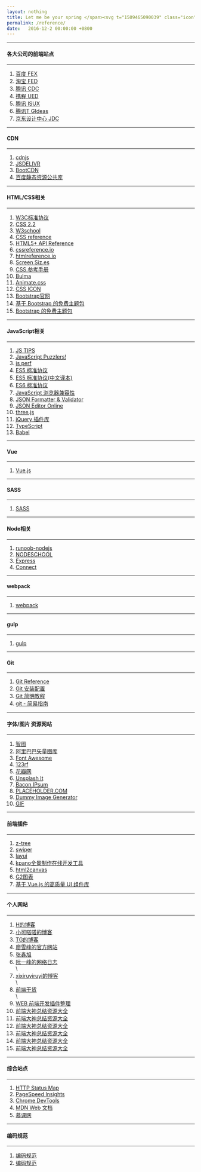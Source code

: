 ```yaml
---
layout: nothing
title: Let me be your spring </span><svg t="1509465090039" class="icon" style="" viewBox="0 0 1024 1024" version="1.1" xmlns="http://www.w3.org/2000/svg" p-id="2138" xmlns:xlink="http://www.w3.org/1999/xlink" width="20" height="20"><defs><style type="text/css"></style></defs><path d="M512 256a256 256 0 1 1-256 256 256 256 0 0 1 256-256z m0-256l-113.777778 199.073185h227.555556L512 0m0 1024l-113.777778-199.073185h227.555556L512 1024M1024 512l-199.073185-113.777778v227.555556l199.073185-113.777778m-1024 0l199.035259-113.777778v227.555556L0 512m142.14637-354.038519l65.118815 219.970371 157.316741-164.333037-222.435556-55.48563m739.555556 708.077037l-222.435556-55.485629 157.316741-164.333037 65.118815 219.97037m-15.777185-723.854222l-219.970371 65.118815 164.333037 157.31674 55.48563-222.435555m-708.077037 739.555555l55.48563-222.435555 164.333037 157.31674-219.970371 65.118815" fill="#f4ea2a" p-id="2139"></path></svg>
permalink: /reference/
date:   2016-12-2 00:00:00 +0800
---
```


<hr>
<h4 class="btn btn-warning btn-lg">各大公司的前端站点</h4>
<hr>
<ol class="rectangle-list">
<li><a href="http://fex.baidu.com/" target="_blank">百度 FEX</a></li>
<li><a href="http://taobaofed.org/" target="_blank">淘宝 FED</a></li>
<li><a href="http://cdc.tencent.com/" target="_blank">腾讯 CDC</a></li>
<li><a href="http://ued.ctrip.com/blog/" target="_blank">携程 UED</a></li>
<li><a href="https://isux.tencent.com/" target="_blank">腾讯 ISUX</a></li>
<li><a href="http://tgideas.qq.com/" target="_blank">腾讯T GIdeas</a></li>
<li><a href="https://jdc.jd.com/" target="_blank">京东设计中心 JDC</a></li>
</ol>
<hr>
<h4 class="btn btn-danger btn-lg">CDN</h4>
<hr>
<ol class="rounded-list">
<!--国外-->
<li><a href="https://cdnjs.com/" target="_blank">cdnjs</a></li>
<li><a href="http://www.jsdelivr.com/" target="_blank">JSDELIVR</a></li>
<!--国内-->
<li><a href="http://www.bootcdn.cn/" target="_blank">BootCDN</a></li>
<li><a href="http://cdn.code.baidu.com/" target="_blank">百度静态资源公共库</a></li>
</ol>
<hr>
<h4 class="btn btn-warning btn-lg">HTML/CSS相关</h4>
<hr>
<ol class="rectangle-list">
<!-- HTML/CSS API -->
<li><a href="https://www.w3.org/TR/tr-technology-stds" target="_blank">W3C标准协议</a></li>
<li><a href="https://www.w3.org/TR/CSS22/" target="_blank">CSS 2.2</a></li>
<li><a href="http://www.w3school.com.cn/index.html" target="_blank">W3school</a></li>
<li><a href="https://tympanus.net/codrops/css_reference/" target="_blank">CSS reference</a></li>
<li><a href="http://www.dcloud.io/docs/api/index.shtml" target="_blank">HTML5+ API Reference</a></li>
<li><a href="http://cssreference.io/" target="_blank">cssreference.io</a></li>
<li><a href="http://htmlreference.io/" target="_blank">htmlreference.io</a></li>
<li><a href="http://screensiz.es/" target="_blank">Screen Siz.es</a></li>
<li><a href="http://css.doyoe.com/" target="_blank">CSS 参考手册</a></li>
<!--CSS库/资源-->
<li><a href="http://bulma.io/" target="_blank"><abbr title="A modern CSS framework based on Flexbox">Bulma</abbr></a></li>
<li><a href="https://daneden.github.io/animate.css/" target="_blank">Animate.css</a></li>
<li><a href="http://cssicon.space/#/" target="_blank">CSS ICON</a></li>
<li><a href="http://www.bootcss.com/" target="_blank">Bootstrap官网</a></li>
<li><a href="http://bootswatch.com/" target="_blank">基于 Bootstrap 的免费主题包</a></li>
<li><a href="https://almsaeedstudio.com/themes/AdminLTE/index2.html" target="_blank">Bootstrap 的免费主题包</a></li>
</ol>
<hr>
<h4 class="btn btn-danger btn-lg">JavaScript相关</h4>
<hr>
<ol class="rounded-list">
<li><a href="http://www.jstips.co/" target="_blank"><abbr title="每天提供一个JavaScript小tip">JS TIPS</abbr></a></li>
<li><a href="http://javascript-puzzlers.herokuapp.com/" target="_blank"><abbr title="也许你并不太懂JavaScript">JavaScript Puzzlers!</abbr></a></li>
<li><a href="https://jsperf.com/" target="_blank"><abbr title="js性能测试网站">js perf</abbr></a></li>
<li><a href="http://ecma-international.org/ecma-262/5.1/" target="_blank">ES5 标准协议</a></li>
<li><a href="http://yanhaijing.com/es5/#about" target="_blank">ES5 标准协议(中文译本)</a></li>
<li><a href="http://www.ecma-international.org/ecma-262/6.0/" target="_blank">ES6 标准协议</a></li>
<li><a href="http://kangax.github.io/compat-table/es6/" target="_blank">JavaScript 浏览器兼容性</a></li>
<!--JSON验证-->
<li><a href="https://jsonformatter.curiousconcept.com/" target="_blank">JSON Formatter &amp; Validator</a></li>
<li><a href="http://jsoneditoronline.org/" target="_blank">JSON Editor Online</a></li>
<!--js库-->
<li><a href="https://threejs.org/" target="_blank">three.js</a></li>
<li><a href="http://www.jq22.com/" target="_blank">jQuery 插件库</a></li>
<li><a href="http://www.typescriptlang.org/index.html" target="_blank">TypeScript</a></li>
<li><a href="https://babeljs.io/" target="_blank">Babel</a></li>
</ol>
<hr>
<h4 class="btn btn-warning btn-lg">Vue</h4>
<hr>
<ol class="rectangle-list">
<li><a href="https://cn.vuejs.org/" target="_blank">Vue.js</a></li>
</ol>
<hr>
<h4 class="btn btn-danger btn-lg">SASS</h4>
<hr>
<ol class="rounded-list">
<li><a href="https://www.sass.hk/" target="_blank">SASS</a></li>
</ol>
<hr>
<h4 class="btn btn-warning btn-lg">Node相关</h4>
<hr>
<ol class="rectangle-list">
<li><a href="http://www.runoob.com/nodejs/nodejs-tutorial.html" target="_blank">runoob-nodejs</a></li>
<li><a href="https://nodeschool.io/" target="_blank">NODESCHOOL</a></li>
<li><a href="http://expressjs.com/" target="_blank">Express</a></li>
<li><a href="https://github.com/senchalabs/connect" target="_blank">Connect</a></li>
</ol>
<hr>
<h4 class="btn btn-danger btn-lg">webpack</h4>
<hr>
<ol class="rounded-list">
<li><a href="https://doc.webpack-china.org/guides/getting-started/" target="_blank">webpack</a></li>
</ol>
<hr>
<h4 class="btn btn-warning btn-lg">gulp</h4>
<hr>
<ol class="rectangle-list">
<li><a href="http://www.gulpjs.com.cn/" target="_blank">gulp</a></li>
</ol>
<hr>
<h4 class="btn btn-danger btn-lg">Git</h4>
<hr>
<ol class="rounded-list">
<li><a href="https://git-scm.com/docs" target="_blank">Git Reference</a></li>
<li><a href="http://www.runoob.com/git/git-install-setup.html" target="_blank">Git 安装配置</a></li>
<li><a href="http://www.runoob.com/w3cnote/git-guide.html" target="_blank">Git 简明教程</a></li>
<li><a href="http://www.bootcss.com/p/git-guide/" target="_blank">git - 简易指南</a></li>
</ol>
<hr>
<h4 class="btn btn-warning btn-lg">字体/图片 资源网站</h4>
<hr>
<ol class="rectangle-list">
<!--图库-->
<li><a href="http://zhitu.isux.us/" target="_blank"><abbr title="高效优质的图片优化平台">智图</abbr></a></li>
<li><a href="http://www.iconfont.cn/" target="_blank">阿里巴巴矢量图库</a></li>
<li><a href="http://fontawesome.io/" target="_blank">Font Awesome</a></li>
<li><a href="https://www.123rf.com/" target="_blank">123rf</a></li>
<li><a href="http://huaban.com/" target="_blank">花瓣网</a></li>
<li><a href="https://unsplash.it/" target="_blank"><abbr title="利用unsplash免费照片来提供placehoder的网站">Unsplash It</abbr></a></li>
<li><a href="http://baconipsum.com/" target="_blank"><abbr title="提供文本填充器的网站">Bacon IPsum</abbr></a></li>
<li><a href="https://placeholder.com/" target="_blank"><abbr title="提供占位符图片的网站">PLACEHOLDER.COM</abbr></a></li>
<li><a href="https://dummyimage.com/" target="_blank"><abbr title="提供多类型占位符图片的网站">Dummy Image Generator</abbr></a></li>
<li><a href="https://loading.io" target="_blank"><abbr title="">GIF</abbr></a></li>
</ol>
<hr>
<h4 class="btn btn-danger btn-lg">前端插件</h4>
<hr>
<ol class="rounded-list">
<li><a href="http://www.treejs.cn" target="_blank">z-tree</a></li>
<li><a href="http://www.swiper.com.cn/" target="_blank">swiper</a></li>
<li><a href="http://www.layui.com/" target="_blank">layui</a></li>
<li><a href="http://www.kpano.com/" target="_blank">kpano全景制作在线开发工具</a></li>
<li><a href="http://html2canvas.hertzen.com/" target="_blank">html2canvas</a></li>
<li><a href="http://g2.alipay.com/" target="_blank">G2图表</a></li>
<li><a href="https://www.iviewui.com/" target="_blank">基于 Vue.js 的高质量 UI 组件库</a></li>
</ol>
<hr>
<h4 class="btn btn-warning btn-lg">个人网站</h4>
<hr>
<ol class="rectangle-list">
<li><a href="http://life.thisisme1228.com" target="_blank">H的博客</a></li>
<li><a href="http://xiaokedada.com/" target="_blank">小可嗒嗒的博客</a></li>
<li><a href="http://ghmagical.com/" target="_blank">TG的博客</a></li>
<li><a href="http://www.liaoxuefeng.com/">廖雪峰的官方网站</a></li>
<li><a href="http://www.zhangxinxu.com/wordpress/">张鑫旭</a></li>
<li><a href="http://www.ruanyifeng.com/blog/">阮一峰的网络日志</a></li>\
<li><a href="http://blog.csdn.net/xixiruyiruyi">xixiruyiruyi的博客</a></li>\
<li><a href="https://mp.weixin.qq.com/mp/homepage?__biz=MzAwNjI5MTYyMw==&amp;hid=10&amp;sn=6b9dc2fb9720f6bbe2a587c31be041ee&amp;scene=18&amp;uin=&amp;key=&amp;devicetype=Windows+10&amp;version=62060028&amp;lang=zh_CN&amp;ascene=7&amp;winzoom=1">前端干货</a></li>\
<li><a href="http://yunkus.com/front-end-web-develop-plugins-cellection/">WEB 前端开发插件整理</a></li>
<li><a href="https://github.com/snailTJ/Blog/issues/4">前端大神总结资源大全</a></li>
<li><a href="https://github.com/RedrockTeam/article/issues/3">前端大神总结资源大全</a></li>
<li><a href="https://github.com/junhey/studyNotes/issues/7">前端大神总结资源大全</a></li>
<li><a href="https://github.com/poetries/mywiki/issues/27">前端大神总结资源大全</a></li>
<li><a href="https://github.com/poetries/mywiki/issues/23">前端大神总结资源大全</a></li>
<li><a href="https://mr-zx.github.io/">前端大神总结资源大全</a></li>
</ol>
<hr>
<h4 class="btn btn-danger btn-lg">综合站点</h4>
<hr>
<ol class="rounded-list">
<li><a href="https://restlet.com/http-status-map/" target="_blank">HTTP Status Map</a></li>
<li><a href="https://developers.google.com/speed/pagespeed/insights/?hl=zh-CN" target="_blank">PageSpeed Insights</a></li>
<li><a href="https://developers.google.com/web/tools/chrome-devtools/" target="_blank">Chrome DevTools</a></li>
<li><a href="https://developer.mozilla.org/zh-CN/" target="_blank">MDN Web 文档</a></li>
<li><a href="http://www.imooc.com/" target="_blank">慕课网</a></li>
</ol>
<hr>
<h4 class="btn btn-warning btn-lg">编码规范</h4>
<hr>
<ol class="rectangle-list">
<li><a href="http://codeguide.bootcss.com/" target="_blank">编码规范</a></li>
<li><a href="http://www.runoob.com/js/js-conventions.html" target="_blank">编码规范</a></li>
</ol>

